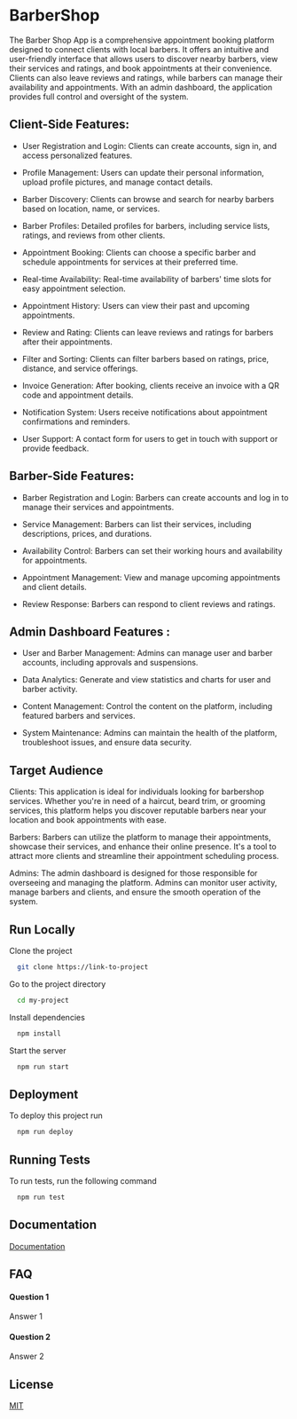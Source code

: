 
# BarberShop

The Barber Shop App is a comprehensive appointment booking platform designed to connect clients with local barbers. It offers an intuitive and user-friendly interface that allows users to discover nearby barbers, view their services and ratings, and book appointments at their convenience. Clients can also leave reviews and ratings, while barbers can manage their availability and appointments. With an admin dashboard, the application provides full control and oversight of the system.

## Client-Side Features:

- User Registration and Login: Clients can create accounts, sign in, and access personalized features.

- Profile Management: Users can update their personal information, upload profile pictures, and manage contact details.

- Barber Discovery: Clients can browse and search for nearby barbers based on location, name, or services.

- Barber Profiles: Detailed profiles for barbers, including service lists, ratings, and reviews from other clients.

- Appointment Booking: Clients can choose a specific barber and schedule appointments for services at their preferred time.

- Real-time Availability: Real-time availability of barbers' time slots for easy appointment selection.

- Appointment History: Users can view their past and upcoming appointments.

- Review and Rating: Clients can leave reviews and ratings for barbers after their appointments.

- Filter and Sorting: Clients can filter barbers based on ratings, price, distance, and service offerings.

- Invoice Generation: After booking, clients receive an invoice with a QR code and appointment details.

- Notification System: Users receive notifications about appointment confirmations and reminders.

- User Support: A contact form for users to get in touch with support or provide feedback.

## Barber-Side Features:

- Barber Registration and Login: Barbers can create accounts and log in to manage their services and appointments.

- Service Management: Barbers can list their services, including descriptions, prices, and durations.

- Availability Control: Barbers can set their working hours and availability for appointments.

- Appointment Management: View and manage upcoming appointments and client details.

- Review Response: Barbers can respond to client reviews and ratings.

## Admin Dashboard Features  :

- User and Barber Management: Admins can manage user and barber accounts, including approvals and suspensions.

- Data Analytics: Generate and view statistics and charts for user and barber activity.

- Content Management: Control the content on the platform, including featured barbers and services.

- System Maintenance: Admins can maintain the health of the platform, troubleshoot issues, and ensure data security.
## Target Audience
Clients: This application is ideal for individuals looking for barbershop services. Whether you're in need of a haircut, beard trim, or grooming services, this platform helps you discover reputable barbers near your location and book appointments with ease.

Barbers: Barbers can utilize the platform to manage their appointments, showcase their services, and enhance their online presence. It's a tool to attract more clients and streamline their appointment scheduling process.

Admins: The admin dashboard is designed for those responsible for overseeing and managing the platform. Admins can monitor user activity, manage barbers and clients, and ensure the smooth operation of the system.
## Run Locally

Clone the project

```bash
  git clone https://link-to-project
```

Go to the project directory

```bash
  cd my-project
```

Install dependencies

```bash
  npm install
```

Start the server

```bash
  npm run start
```


## Deployment

To deploy this project run

```bash
  npm run deploy
```


## Running Tests

To run tests, run the following command

```bash
  npm run test
```


## Documentation

[Documentation](https://linktodocumentation)


## FAQ

#### Question 1

Answer 1

#### Question 2

Answer 2


## License

[MIT](https://choosealicense.com/licenses/mit/)

